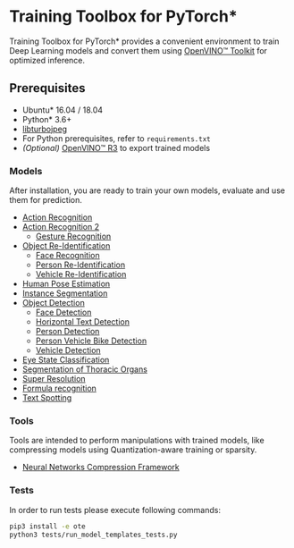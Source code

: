 # Training Toolbox for PyTorch*

Training Toolbox for PyTorch\* provides a convenient environment to train
Deep Learning models and convert them using [OpenVINO™
Toolkit](https://software.intel.com/en-us/openvino-toolkit) for optimized
inference.

## Prerequisites

- Ubuntu\* 16.04 / 18.04
- Python\* 3.6+
- [libturbojpeg](https://github.com/ajkxyz/jpeg4py)
- For Python prerequisites, refer to `requirements.txt`
- *(Optional)* [OpenVINO™ R3](https://software.intel.com/en-us/openvino-toolkit)
  to export trained models


### Models

After installation, you are ready to train your own models, evaluate and use
them for prediction.

* [Action Recognition](action_recognition)
* [Action Recognition 2](action_recognition_2)
  - [Gesture Recognition](action_recognition_2/model_templates/gesture-recognition)
* [Object Re-Identification](object_reidentification)
  - [Face Recognition](object_reidentification/face_recognition)
  - [Person Re-Identification](object_reidentification/person_reidentification)
  - [Vehicle Re-Identification](object_reidentification/vehicle_reidentification)
* [Human Pose Estimation](human_pose_estimation)
* [Instance Segmentation](instance_segmentation)
* [Object Detection](object_detection)
  - [Face Detection](object_detection/model_templates/face-detection)
  - [Horizontal Text Detection](object_detection/model_templates/horizontal-text-detection)
  - [Person Detection](object_detection/model_templates/person-detection)
  - [Person Vehicle Bike Detection](object_detection/model_templates/person-vehicle-bike-detection)
  - [Vehicle Detection](object_detection/model_templates/vehicle-detection)
* [Eye State Classification](open_closed_eye)
* [Segmentation of Thoracic Organs](segthor)
* [Super Resolution](super_resolution)
* [Formula recognition](formula_recognition)
* [Text Spotting](text_spotting)


### Tools

Tools are intended to perform manipulations with trained models, like compressing models using Quantization-aware training or sparsity.

* [Neural Networks Compression Framework](nncf)

### Tests

In order to run tests please execute following commands:

```bash
pip3 install -e ote
python3 tests/run_model_templates_tests.py
```
